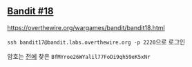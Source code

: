 ## [Bandit #18](https://overthewire.org/wargames/bandit/bandit18.html)

https://overthewire.org/wargames/bandit/bandit18.html
> 

``` ssh bandit17@bandit.labs.overthewire.org -p 2220 ```으로 로그인  

암호는 [전에](./bandit17.md) 찾은 ```BfMYroe26WYalil77FoDi9qh59eK5xNr```
